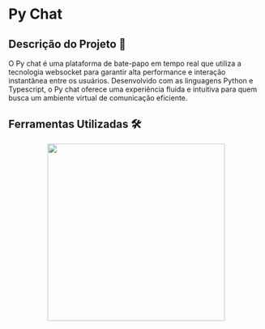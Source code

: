 # Py Chat

## Descrição do Projeto 📄

O Py chat é uma plataforma de bate-papo em tempo real que utiliza a tecnologia websocket para garantir alta performance e interação instantânea entre os usuários. Desenvolvido com as linguagens Python e Typescript, o Py chat oferece uma experiência fluida e intuitiva para quem busca um ambiente virtual de comunicação eficiente.

## Ferramentas Utilizadas 🛠️

<p align="center">
<img width="350" src="https://skillicons.dev/icons?i=python,fastapi,mongo,git,react,ts,redux,vite,docker,figma&perline=5" />
</p>
